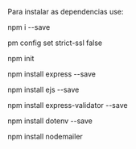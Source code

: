 Para instalar as dependencias use:

npm i --save

pm config set strict-ssl false

npm init

npm install express --save

npm install ejs --save

npm install express-validator --save

npm install dotenv --save

npm install nodemailer
